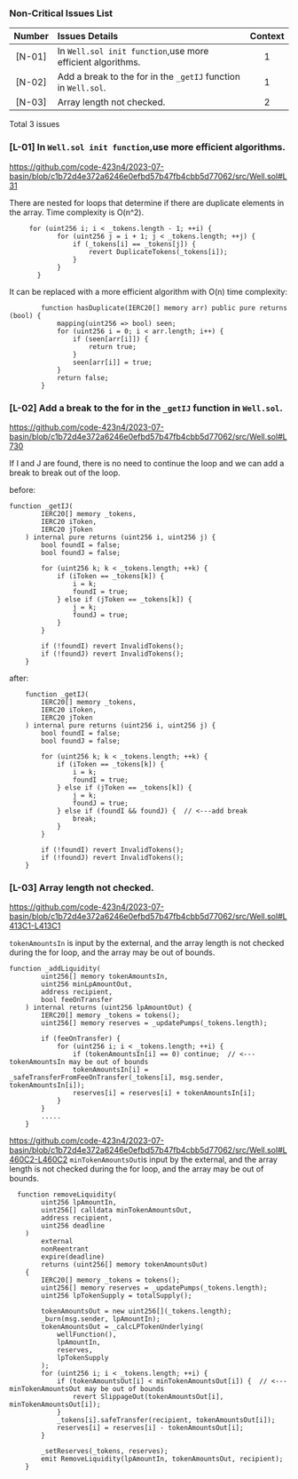 ### Non-Critical Issues List
| Number |Issues Details|Context|
|:--:|:-------|:--:|
| [N-01] |In `Well.sol init function`,use more efficient algorithms.| 1 |
| [N-02] |Add a break to the for in the `_getIJ` function in `Well.sol`.|1|
| [N-03] |Array length not checked. |2|

Total 3 issues

### [L-01] In `Well.sol init function`,use more efficient algorithms.

https://github.com/code-423n4/2023-07-basin/blob/c1b72d4e372a6246e0efbd57b47fb4cbb5d77062/src/Well.sol#L31

There are nested for loops that determine if there are duplicate elements in the array.
Time complexity is O(n^2).
```solidity
     for (uint256 i; i < _tokens.length - 1; ++i) {
            for (uint256 j = i + 1; j < _tokens.length; ++j) {
                if (_tokens[i] == _tokens[j]) {
                    revert DuplicateTokens(_tokens[i]);
                }
            }
       }
```

It can be replaced with a more efficient algorithm with O(n) time complexity:

```solidity
        function hasDuplicate(IERC20[] memory arr) public pure returns (bool) {
            mapping(uint256 => bool) seen;
            for (uint256 i = 0; i < arr.length; i++) {
                if (seen[arr[i]]) {
                    return true;
                }
                seen[arr[i]] = true;
            }
            return false;
        }
```

### [L-02] Add a break to the for in the `_getIJ` function in `Well.sol`.

https://github.com/code-423n4/2023-07-basin/blob/c1b72d4e372a6246e0efbd57b47fb4cbb5d77062/src/Well.sol#L730

If I and J are found, there is no need to continue the loop and we can add a break to break out of the loop.

before:
```
function _getIJ(
        IERC20[] memory _tokens,
        IERC20 iToken,
        IERC20 jToken
    ) internal pure returns (uint256 i, uint256 j) {
        bool foundI = false;
        bool foundJ = false;

        for (uint256 k; k < _tokens.length; ++k) {
            if (iToken == _tokens[k]) {
                i = k;
                foundI = true;
            } else if (jToken == _tokens[k]) {
                j = k;
                foundJ = true;
            }
        }

        if (!foundI) revert InvalidTokens();
        if (!foundJ) revert InvalidTokens();
    }
```

after:
```
    function _getIJ(
        IERC20[] memory _tokens,
        IERC20 iToken,
        IERC20 jToken
    ) internal pure returns (uint256 i, uint256 j) {
        bool foundI = false;
        bool foundJ = false;

        for (uint256 k; k < _tokens.length; ++k) {
            if (iToken == _tokens[k]) {
                i = k;
                foundI = true;
            } else if (jToken == _tokens[k]) {
                j = k;
                foundJ = true;
            } else if (foundI && foundJ) {  // <---add break
                break;
            }
        }

        if (!foundI) revert InvalidTokens();
        if (!foundJ) revert InvalidTokens();
    }
```

### [L-03] Array length not checked.

https://github.com/code-423n4/2023-07-basin/blob/c1b72d4e372a6246e0efbd57b47fb4cbb5d77062/src/Well.sol#L413C1-L413C1

`tokenAmountsIn` is input by the external, and the array length is not checked during the for loop, and the array may be out of bounds.

```
function _addLiquidity(
        uint256[] memory tokenAmountsIn,
        uint256 minLpAmountOut,
        address recipient,
        bool feeOnTransfer
    ) internal returns (uint256 lpAmountOut) {
        IERC20[] memory _tokens = tokens();
        uint256[] memory reserves = _updatePumps(_tokens.length);

        if (feeOnTransfer) {
            for (uint256 i; i < _tokens.length; ++i) {
                if (tokenAmountsIn[i] == 0) continue;  // <---tokenAmountsIn may be out of bounds
                tokenAmountsIn[i] = _safeTransferFromFeeOnTransfer(_tokens[i], msg.sender, tokenAmountsIn[i]);
                reserves[i] = reserves[i] + tokenAmountsIn[i];
            }
        } 
        .....
    }
```

https://github.com/code-423n4/2023-07-basin/blob/c1b72d4e372a6246e0efbd57b47fb4cbb5d77062/src/Well.sol#L460C2-L460C2
`minTokenAmountsOut`is input by the external, and the array length is not checked during the for loop, and the array may be out of bounds.

```
  function removeLiquidity(
        uint256 lpAmountIn,
        uint256[] calldata minTokenAmountsOut,
        address recipient,
        uint256 deadline
    )
        external
        nonReentrant
        expire(deadline)
        returns (uint256[] memory tokenAmountsOut)
    {
        IERC20[] memory _tokens = tokens();
        uint256[] memory reserves = _updatePumps(_tokens.length);
        uint256 lpTokenSupply = totalSupply();

        tokenAmountsOut = new uint256[](_tokens.length);
        _burn(msg.sender, lpAmountIn);
        tokenAmountsOut = _calcLPTokenUnderlying(
            wellFunction(),
            lpAmountIn,
            reserves,
            lpTokenSupply
        );
        for (uint256 i; i < _tokens.length; ++i) {
            if (tokenAmountsOut[i] < minTokenAmountsOut[i]) {  // <---minTokenAmountsOut may be out of bounds
                revert SlippageOut(tokenAmountsOut[i], minTokenAmountsOut[i]);
            }
            _tokens[i].safeTransfer(recipient, tokenAmountsOut[i]);
            reserves[i] = reserves[i] - tokenAmountsOut[i];
        }

        _setReserves(_tokens, reserves);
        emit RemoveLiquidity(lpAmountIn, tokenAmountsOut, recipient);
    }
```